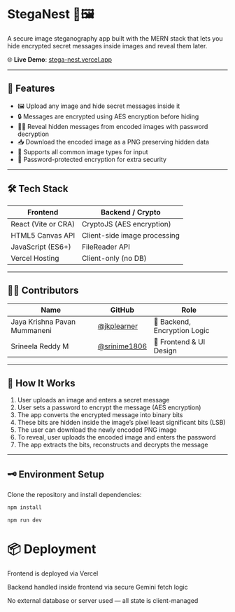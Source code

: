 # StegaNest 🔐🖼️  
A secure image steganography app built with the MERN stack that lets you hide encrypted secret messages inside images and reveal them later.

🌐 **Live Demo**: [stega-nest.vercel.app](https://stega-nest.vercel.app/)

---

## 🚀 Features

- 🖼️ Upload any image and hide secret messages inside it
- 🔒 Messages are encrypted using AES encryption before hiding
- 🕵️‍♂️ Reveal hidden messages from encoded images with password decryption
- 📥 Download the encoded image as a PNG preserving hidden data
- 🔄 Supports all common image types for input
- 🔐 Password-protected encryption for extra security

---

## 🛠️ Tech Stack

| Frontend             | Backend / Crypto       |
|----------------------|-----------------------|
| React (Vite or CRA)  | CryptoJS (AES encryption) |
| HTML5 Canvas API     | Client-side image processing |
| JavaScript (ES6+)    | FileReader API         |
| Vercel Hosting       | Client-only (no DB)    |

---

## 🧑‍💻 Contributors

| Name                         | GitHub                          | Role                        |
|------------------------------|--------------------------------|-----------------------------|
| Jaya Krishna Pavan Mummaneni | [@jkplearner](https://github.com/jkplearner) | 🔧 Backend, Encryption Logic |
| Srineela Reddy M         | [@srinime1806](https://github.com/srinime1806) | 🎨 Frontend & UI Design     |


---

## 🧪 How It Works

1. User uploads an image and enters a secret message
2. User sets a password to encrypt the message (AES encryption)
3. The app converts the encrypted message into binary bits
4. These bits are hidden inside the image’s pixel least significant bits (LSB)
5. The user can download the newly encoded PNG image
6. To reveal, user uploads the encoded image and enters the password
7. The app extracts the bits, reconstructs and decrypts the message

---

## 🗝️ Environment Setup

Clone the repository and install dependencies:
```bash
npm install
```
```To run
npm run dev
```
# 📦 Deployment
Frontend is deployed via Vercel

Backend handled inside frontend via secure Gemini fetch logic

No external database or server used — all state is client-managed

